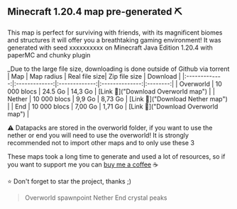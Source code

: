 ## Minecraft 1.20.4 map pre-generated ⛏️

This map is perfect for surviving with friends, with its magnificent biomes and structures it will offer you a breathtaking gaming environment! It was generated with seed xxxxxxxxxx on Minecraft Java Edition 1.20.4 with paperMC and chunky plugin

_Due to the large file size, downloading is done outside of Github via torrent
| Map           | Map radius    | Real file size| Zip file size  | Download |
|:-------------:|:-------------:|:-------------:|:--------------:|:--------:|
| Overworld     | 10 000 blocs  | 24.5 Go       | 14,3 Go        | [Link 📎]("Download Overworld map")     |
| Nether        | 10 000 blocs  | 9,9 Go        | 8,73 Go        | [Link 📎]("Download Nether map")        |
| End           | 10 000 blocs  | 7,00 Go       | 1,71 Go        | [Link 📎]("Download Overworld map")     |

⚠️ Datapacks are stored in the overworld folder, if you want to use the nether or end you will need to use the overworld! It is strongly recommended not to import other maps and to only use these 3

These maps took a long time to generate and used a lot of resources, so if you want to support me you can [buy me a coffee](https://www.buymeacoffee.com/5im0n) ☕

⭐ Don't forget to star the project, thanks ;)

> Overworld spawnpoint
> Nether
> End crystal peaks
